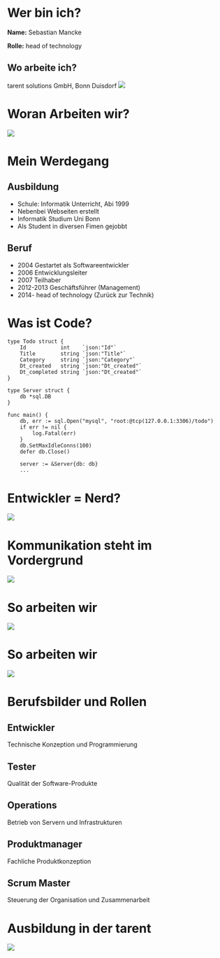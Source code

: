 
# Wer bin ich?



__Name:__ Sebastian Mancke

__Rolle:__ head of technology


## Wo arbeite ich?

tarent solutions GmbH, Bonn Duisdorf
![](images/tarent.png)

# Woran Arbeiten wir?

![](images/work.png)

# Mein Werdegang

## Ausbildung
* Schule: Informatik Unterricht, Abi 1999
* Nebenbei Webseiten erstellt
* Informatik Studium Uni Bonn
* Als Student in diversen Fimen gejobbt

## Beruf
* 2004 Gestartet als Softwareentwickler
* 2006 Entwicklungsleiter
* 2007 Teilhaber
* 2012-2013 Geschäftsführer (Management)
* 2014- head of technology (Zurück zur Technik)

# Was ist Code?


    type Todo struct {
    	Id           int    `json:"Id"`
    	Title        string `json:"Title"`
    	Category     string `json:"Category"`
    	Dt_created   string `json:"Dt_created"`
    	Dt_completed string `json:"Dt_created"`
    }

    type Server struct {
    	db *sql.DB
    }

    func main() {
        db, err := sql.Open("mysql", "root:@tcp(127.0.0.1:3306)/todo")
        if err != nil {
            log.Fatal(err)
        }
        db.SetMaxIdleConns(100)
	    defer db.Close()

	    server := &Server{db: db}
        ...
    
# Entwickler = Nerd?

![](images/programmer.png)

# Kommunikation steht im Vordergrund

![](images/creative.png)

# So arbeiten wir

![](images/people1.png)

# So arbeiten wir

![](images/people2.png)

# Berufsbilder und Rollen

## Entwickler

Technische Konzeption und Programmierung

## Tester

Qualität der Software-Produkte

## Operations

Betrieb von Servern und Infrastrukturen

## Produktmanager

Fachliche Produktkonzeption

## Scrum Master

Steuerung der Organisation und Zusammenarbeit

# Ausbildung in der tarent

![](images/ausbildung_in_der_tarent.jpg)


